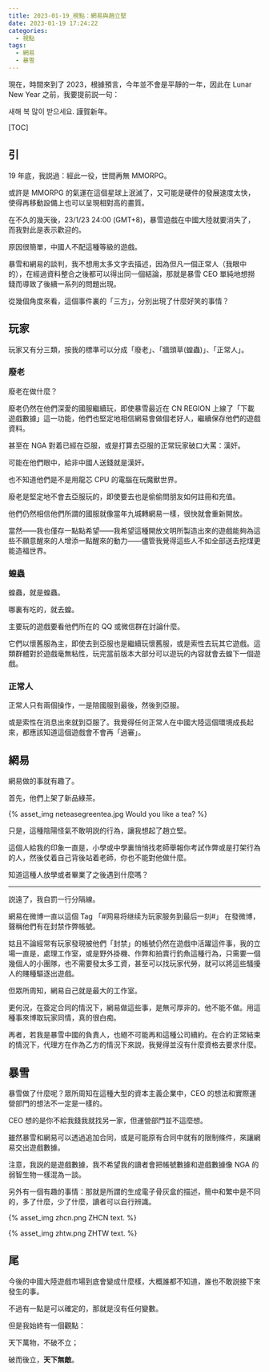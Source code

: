 ```yaml
---
title: 2023-01-19_視點：網易與趙立堅
date: 2023-01-19 17:24:22
categories:
  - 視點
tags:
  - 網易
  - 暴雪
---
```

現在，時間來到了 2023，根據預言，今年並不會是平靜的一年，因此在 Lunar New Year 之前，我要提前説一句：

새해 복 많이 받으세요.
謹賀新年。

<!-- more -->

[TOC]

## 引

19 年底，我説過：經此一役，世間再無 MMORPG。

或許是 MMORPG 的氣運在這個星球上泯滅了，又可能是硬件的發展速度太快，使得再移動設備上也可以呈現相對高的畫質。

在不久的幾天後，23/1/23 24:00 (GMT+8)，暴雪遊戲在中國大陸就要消失了，而我對此是表示歡迎的。

原因很簡單，中國人不配這種等級的遊戲。

暴雪和網易的談判，我不想用太多文字去描述，因為但凡一個正常人（我眼中的），在經過資料整合之後都可以得出同一個結論，那就是暴雪 CEO 單純地想撈錢而導致了後續一系列的問題出現。

從幾個角度來看，這個事件裏的「三方」，分別出現了什麼好笑的事情？

## 玩家

玩家又有分三類，按我的標準可以分成「廢老」、「牆頭草(蝗蟲)」、「正常人」。

### 廢老

廢老在做什麼？

廢老仍然在他們深愛的國服繼續玩，即使暴雪最近在 CN REGION 上線了「下載遊戲數據」這一功能，他們也堅定地相信網易會做個老好人，繼續保存他們的遊戲資料。

甚至在 NGA 對着已經在亞服，或是打算去亞服的正常玩家破口大罵：漢奸。

可能在他們眼中，給非中國人送錢就是漢奸。

也不知道他們是不是用龍芯 CPU 的電腦在玩魔獸世界。

廢老是堅定地不會去亞服玩的，即使要去也是偷偷問朋友如何註冊和充值。

他們仍然相信他們所謂的國服就像當年九城轉網易一樣，很快就會重新開放。

當然——我也僅存一點點希望——我希望這種開放文明所製造出來的遊戲能夠為這些不願意醒來的人增添一點醒來的動力——儘管我覺得這些人不如全部送去挖煤更能造福世界。

### 蝗蟲

蝗蟲，就是蝗蟲。

哪裏有吃的，就去蝗。

主要玩的遊戲要看他們所在的 QQ 或微信群在討論什麼。

它們以懷舊服為主，即使去到亞服也是繼續玩懷舊服，或是索性去玩其它遊戲。這類群體對於遊戲毫無粘性，玩完當前版本大部分可以遊玩的內容就會去蝗下一個遊戲。

### 正常人

正常人只有兩個操作，一是陪國服到最後，然後到亞服。

或是索性在消息出來就到亞服了。我覺得任何正常人在中國大陸這個環境成長起來，都應該知道這個遊戲會不會再「過審」。

## 網易

網易做的事就有趣了。

首先，他們上架了新品綠茶。

{% asset_img neteasegreentea.jpg Would you like a tea? %}

只是，這種陰陽怪氣不敢明説的行為，讓我想起了趙立堅。

這個人給我的印象一直是，小學或中學裏悄悄找老師舉報你考試作弊或是打架行為的人，然後仗着自己背後站着老師，你也不能對他做什麼。

知道這種人放學或者畢業了之後遇到什麼嗎？

---

説遠了，我自罰一行分隔線。

網易在微博一直以這個 Tag 「\#网易将继续为玩家服务到最后一刻\#」 在發微博，聲稱他們有在封禁作弊帳號。

姑且不論經常有玩家發現被他們「封禁」的帳號仍然在遊戲中活躍這件事，我的立場一直是，處理工作室，或是野外掛機、作弊和拍賣行釣魚這種行為，只需要一個幾個人的小團隊，也不需要發太多工資，甚至可以找玩家代勞，就可以將這些騷擾人的賤種驅逐出遊戲。

但眾所周知，網易自己就是最大的工作室。

更何況，在簽定合同的情況下，網易做這些事，是無可厚非的。他不能不做。用這種事來博取玩家同情，真的很白痴。

再者，若我是暴雪中國的負責人，也絕不可能再和這種公司續約。在合約正常結束的情況下，代理方在作為乙方的情況下來説，我覺得並沒有什麼資格去要求什麼。

## 暴雪

暴雪做了什麼呢？眾所周知在這種大型的資本主義企業中，CEO 的想法和實際運營部門的想法不一定是一樣的。

CEO 想的是你不給我錢我就找另一家，但運營部門並不這麼想。

雖然暴雪和網易可以透過追加合同，或是可能原有合同中就有的限制條件，來讓網易交出遊戲數據。

注意，我説的是遊戲數據，我不希望我的讀者會把帳號數據和遊戲數據像 NGA 的弱智生物一樣混為一談。

另外有一個有趣的事情：那就是所謂的生成電子骨灰盒的描述，簡中和繁中是不同的，多了什麼，少了什麼，讀者可以自行辨識。

{% asset_img zhcn.png ZHCN text. %}

{% asset_img zhtw.png ZHTW text. %}

## 尾

今後的中國大陸遊戲市場到底會變成什麼樣，大概誰都不知道，誰也不敢説接下來發生的事。

不過有一點是可以確定的，那就是沒有任何變數。

但是我始終有一個觀點：

天下萬物，不破不立；

破而後立，**天下無敵**。